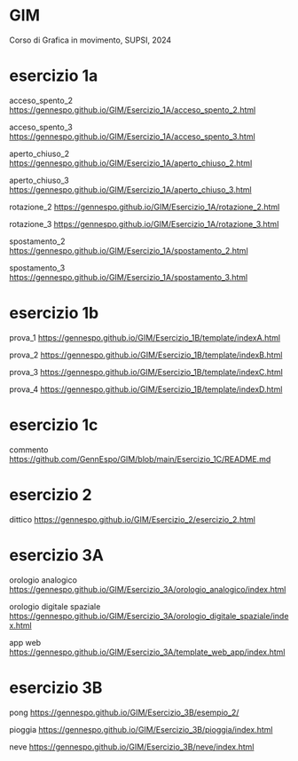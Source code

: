 # GIM
Corso di Grafica in movimento, SUPSI, 2024
# esercizio 1a

acceso_spento_2
    https://gennespo.github.io/GIM/Esercizio_1A/acceso_spento_2.html

acceso_spento_3
    https://gennespo.github.io/GIM/Esercizio_1A/acceso_spento_3.html

aperto_chiuso_2
    https://gennespo.github.io/GIM/Esercizio_1A/aperto_chiuso_2.html

aperto_chiuso_3
    https://gennespo.github.io/GIM/Esercizio_1A/aperto_chiuso_3.html

rotazione_2
    https://gennespo.github.io/GIM/Esercizio_1A/rotazione_2.html

rotazione_3
    https://gennespo.github.io/GIM/Esercizio_1A/rotazione_3.html

spostamento_2
    https://gennespo.github.io/GIM/Esercizio_1A/spostamento_2.html

spostamento_3
    https://gennespo.github.io/GIM/Esercizio_1A/spostamento_3.html

# esercizio 1b
    
prova_1
    https://gennespo.github.io/GIM/Esercizio_1B/template/indexA.html

prova_2
    https://gennespo.github.io/GIM/Esercizio_1B/template/indexB.html

prova_3
    https://gennespo.github.io/GIM/Esercizio_1B/template/indexC.html

prova_4
    https://gennespo.github.io/GIM/Esercizio_1B/template/indexD.html

# esercizio 1c
    
commento
    https://github.com/GennEspo/GIM/blob/main/Esercizio_1C/README.md

# esercizio 2
   
   dittico
   https://gennespo.github.io/GIM/Esercizio_2/esercizio_2.html

# esercizio 3A
   
orologio analogico
    https://gennespo.github.io/GIM/Esercizio_3A/orologio_analogico/index.html

orologio digitale spaziale
    https://gennespo.github.io/GIM/Esercizio_3A/orologio_digitale_spaziale/index.html

app web
    https://gennespo.github.io/GIM/Esercizio_3A/template_web_app/index.html

# esercizio 3B

pong
    https://gennespo.github.io/GIM/Esercizio_3B/esempio_2/

pioggia
    https://gennespo.github.io/GIM/Esercizio_3B/pioggia/index.html

neve
    https://gennespo.github.io/GIM/Esercizio_3B/neve/index.html






